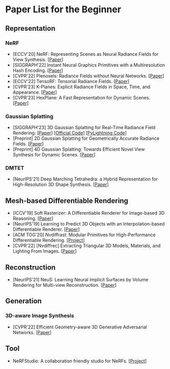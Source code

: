 # Paper List for the Beginner
## Representation
### NeRF
- [ECCV'20] NeRF: Representing Scenes as Neural Radiance Fields for View Synthesis. \[[Paper](http://arxiv.org/abs/2003.08934)\]
- [SIGGRAPH'22] Instant Neural Graphics Primitives with a Multiresolution Hash Encoding. \[[Paper](http://arxiv.org/abs/2201.05989)\]
- [CVPR'22] Plenoxels: Radiance Fields without Neural Networks. \[[Paper](https://arxiv.org/abs/2112.05131)\]
- [ECCV'22] TensoRF: Tensorial Radiance Fields. \[[Paper](https://arxiv.org/abs/2203.09517)\]
- [CVPR'23] K-Planes: Explicit Radiance Fields in Space, Time, and Appearance. \[[Paper](http://arxiv.org/abs/2301.10241)\]
- [CVPR'23] HexPlane: A Fast Representation for Dynamic Scenes. \[[Paper](http://arxiv.org/abs/2301.09632)\]

### Gaussian Splatting
- [SIGGRAPH'23] 3D Gaussian Splatting for Real-Time Radiance Field Rendering: \[[Paper](https://arxiv.org/abs/2308.04079)\] \[[Official Code](https://github.com/graphdeco-inria/gaussian-splatting)\] \[[PyLightning Code](https://github.com/yzslab/gaussian-splatting-lightning)\]
- [Preprint] 2D Gaussian Splatting for Geometrically Accurate Radiance Fields. \[[Paper](https://arxiv.org/abs/2403.17888)\]
- [Preprint] 4D Gaussian Splatting: Towards Efficient Novel View Synthesis for Dynamic Scenes. \[[Paper](https://arxiv.org/abs/2402.03307)\]

### DMTET
- [NeurIPS'21] Deep Marching Tetrahedra: a Hybrid Representation for High-Resolution 3D Shape Synthesis. \[[Paper](https://arxiv.org/abs/2111.04276)\]

## Mesh-based Differentiable Rendering
- [ICCV'19] Soft Rasterizer: A Differentiable Renderer for Image-based 3D Reasoning. \[[Paper](https://arxiv.org/abs/1904.01786)\]
- [NeurIPS'19] Learning to Predict 3D Objects with an Interpolation-based Differentiable Renderer. \[[Paper](https://arxiv.org/abs/1908.01210)\]
- [ACM TOG'20] Nvdiffrast: Modular Primitives for High-Performance Differentiable Rendering. \[[Project](https://nvlabs.github.io/nvdiffrast/)\]
- [CVPR'22] [Nvdiffrec] Extracting Triangular 3D Models, Materials, and Lighting From Images. \[[Paper](https://arxiv.org/abs/2111.12503)\]


## Reconstruction
- [NeurIPS'21] NeuS: Learning Neural Implicit Surfaces by Volume Rendering for Multi-view Reconstruction. \[[Paper](http://arxiv.org/abs/2106.10689)\]

## Generation
### 3D-aware Image Synthesis
- [CVPR'22] Efficient Geometry-aware 3D Generative Adversarial Networks. \[[Paper](https://arxiv.org/abs/2112.07945)\]

## Tool
- NeRFStudio: A collaboration friendly studio for NeRFs. \[[Project](https://github.com/nerfstudio-project/nerfstudio/)\]